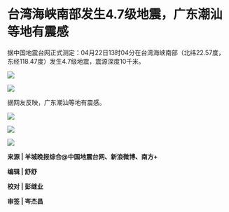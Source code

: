 # 台湾海峡南部发生4.7级地震，广东潮汕等地有震感

据中国地震台网正式测定：04月22日13时04分在台湾海峡南部（北纬22.57度，东经118.47度）发生4.7级地震，震源深度10千米。

![](https://inews.gtimg.com/newsapp_bt/0/15782043015/1000)

![](https://inews.gtimg.com/newsapp_bt/0/15782043016/1000)

据网友反映，广东潮汕等地有震感。

![](https://inews.gtimg.com/newsapp_bt/0/15782043017/1000)

![](https://inews.gtimg.com/newsapp_bt/0/15782043033/1000)

![](https://inews.gtimg.com/newsapp_bt/0/15782043034/1000)

**来源 | 羊城晚报综合@中国地震台网、新浪微博、南方+**

**编辑 | 舒舒**

**校对 | 彭继业**

**审签 | 岑杰昌**


